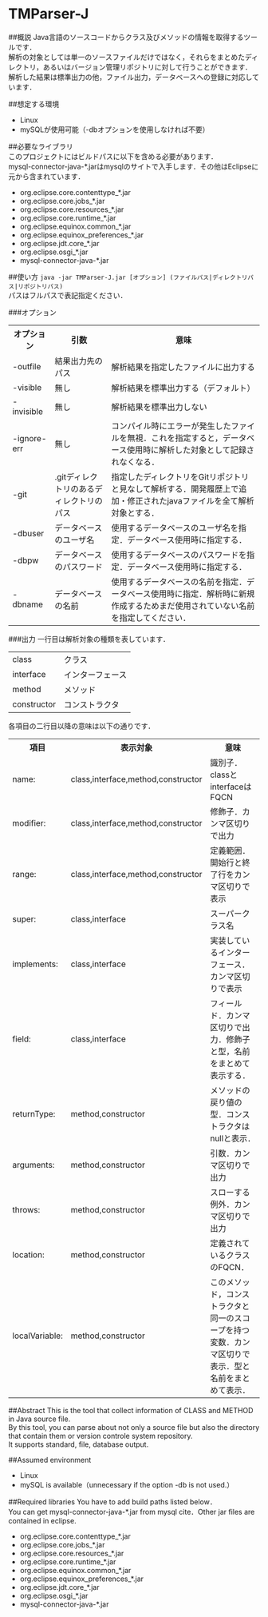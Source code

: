 # TMParser-J
##概説
Java言語のソースコードからクラス及びメソッドの情報を取得するツールです．  
解析の対象としては単一のソースファイルだけではなく，それらをまとめたディレクトリ，あるいはバージョン管理リポジトリに対して行うことができます．  
解析した結果は標準出力の他，ファイル出力，データベースへの登録に対応しています．

##想定する環境
+ Linux
+ mySQLが使用可能（-dbオプションを使用しなければ不要）

##必要なライブラリ  
このプロジェクトにはビルドパスに以下を含める必要があります．  
mysql-connector-java-*.jarはmysqlのサイトで入手します．その他はEclipseに元から含まれています．  
+ org.eclipse.core.contenttype_*.jar
+ org.eclipse.core.jobs_*.jar
+ org.eclipse.core.resources_*.jar
+ org.eclipse.core.runtime_*.jar
+ org.eclipse.equinox.common_*.jar
+ org.eclipse.equinox_preferences_*.jar
+ org.eclipse.jdt.core_*.jar
+ org.eclipse.osgi_*.jar
+ mysql-connector-java-*.jar

##使い方
`java -jar TMParser-J.jar [オプション] (ファイルパス|ディレクトリパス|リポジトリパス)`  
パスはフルパスで表記指定ください．

###オプション
<table>
  <tr><th>オプション</th><th>引数</th><th>意味</th></tr>
  <tr><td>-outfile</td><td>結果出力先のパス</td><td>解析結果を指定したファイルに出力する</td></tr>
  <tr><td>-visible</td><td>無し</td><td>解析結果を標準出力する（デフォルト）</td></tr>
  <tr><td>-invisible</td><td>無し</td><td>解析結果を標準出力しない</td></tr>
  <tr><td>-ignore-err</td><td>無し</td><td>コンパイル時にエラーが発生したファイルを無視．これを指定すると，データベース使用時に解析した対象として記録されなくなる．</td></tr>
  <tr><td>-git</td><td>.gitディレクトリのあるディレクトリのパス</td><td>指定したディレクトリをGitリポジトリと見なして解析する．開発履歴上で追加・修正されたjavaファイルを全て解析対象とする．</td></tr>
  <tr><td>-dbuser</td><td>データベースのユーザ名</td><td>使用するデータベースのユーザ名を指定．データベース使用時に指定する．</td></tr>
  <tr><td>-dbpw</td><td>データベースのパスワード</td><td>使用するデータベースのパスワードを指定．データベース使用時に指定する．</td></tr>
  <tr><td>-dbname</td><td>データベースの名前</td><td>使用するデータベースの名前を指定．データベース使用時に指定．解析時に新規作成するためまだ使用されていない名前を指定してください．</td></tr>
</table>

###出力
一行目は解析対象の種類を表しています．
<table>
  <tr><td>class</td><td>クラス</td></tr>
  <tr><td>interface</td><td>インターフェース</td></tr>
  <tr><td>method</td><td>メソッド</td></tr>
  <tr><td>constructor</td><td>コンストラクタ</td></tr>
</table>
各項目の二行目以降の意味は以下の通りです．
<table>
  <tr><th>項目</th><th>表示対象</th><th>意味</th></tr>
  <tr><td>name:</td><td>class,interface,method,constructor</td><td>識別子．classとinterfaceはFQCN</td></tr>
  <tr><td>modifier:</td><td>class,interface,method,constructor</td><td>修飾子．カンマ区切りで出力</td></tr>
  <tr><td>range:</td><td>class,interface,method,constructor</td><td>定義範囲．開始行と終了行をカンマ区切りで表示</td></tr>
  <tr><td>super:</td><td>class,interface</td><td>スーパークラス名</td></tr>
  <tr><td>implements:</td><td>class,interface</td><td>実装しているインターフェース．カンマ区切りで表示</td></tr>
  <tr><td>field:</td><td>class,interface</td><td>フィールド．カンマ区切りで出力．修飾子と型，名前をまとめて表示する．</td></tr>
  <tr><td>returnType:</td><td>method,constructor</td><td>メソッドの戻り値の型．コンストラクタはnullと表示．</td></tr>
  <tr><td>arguments:</td><td>method,constructor</td><td>引数．カンマ区切りで出力</td></tr>
  <tr><td>throws:</td><td>method,constructor</td><td>スローする例外．カンマ区切りで出力</td></tr>
  <tr><td>location:</td><td>method,constructor</td><td>定義されているクラスのFQCN．</td></tr>
  <tr><td>localVariable:</td><td>method,constructor</td><td>このメソッド，コンストラクタと同一のスコープを持つ変数．カンマ区切りで表示．型と名前をまとめて表示．</td></tr>
</table>

##Abstract
This is the tool that collect information of CLASS and METHOD in Java source file.  
By this tool, you can parse about not only a source file but also the directory that contain them or version controle system repository.  
It supports standard, file, database output.

##Assumed environment
+ Linux
+ mySQL is available（unnecessary if the option -db is not used.）

##Required libraries
You have to add build paths listed below．  
You can get mysql-connector-java-*.jar from mysql cite．Other jar files are contained in eclipse.  
+ org.eclipse.core.contenttype_*.jar
+ org.eclipse.core.jobs_*.jar
+ org.eclipse.core.resources_*.jar
+ org.eclipse.core.runtime_*.jar
+ org.eclipse.equinox.common_*.jar
+ org.eclipse.equinox_preferences_*.jar
+ org.eclipse.jdt.core_*.jar
+ org.eclipse.osgi_*.jar
+ mysql-connector-java-*.jar

